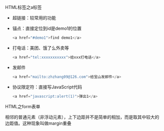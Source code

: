 
HTML标签之a标签

- 超链接：较常用的功能

- 锚点：直接定位到id是demo1的位置

  ```javascript
  <a href="#demo1">find demo1</a>
  ```

- 打电话：美团、饿了么外卖等

  ```javascript
  <a href="tel:xxxxxxxxxxx">给xxx打电话</a>
  ```

- 发邮件

  ```javascript
  <a href="mailto:zhzhang09@126.com">给宝山发邮件</a>
  ```

- 协议限定符：直接写JavaScript代码

  ```javascript
  <a href="javascript:alert(1)">弹出1</a>
  ```

HTML之form表单








相邻的普通元素（非浮动元素），上下边距并不是简单的相加，而是取其中较大的边距值。这种现象叫做margin重叠
